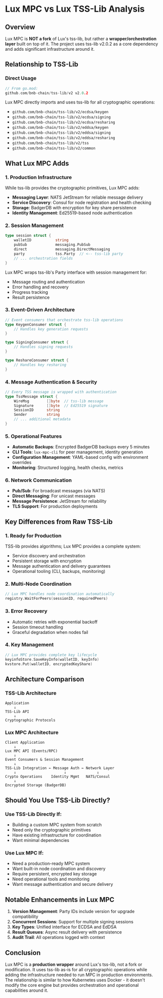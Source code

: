# Lux MPC vs Lux TSS-Lib Analysis

## Overview

Lux MPC is **NOT a fork** of Lux's tss-lib, but rather a **wrapper/orchestration layer** built on top of it. The project uses tss-lib v2.0.2 as a core dependency and adds significant infrastructure around it.

## Relationship to TSS-Lib

### Direct Usage
```go
// From go.mod:
github.com/bnb-chain/tss-lib/v2 v2.0.2
```

Lux MPC directly imports and uses tss-lib for all cryptographic operations:
- `github.com/bnb-chain/tss-lib/v2/ecdsa/keygen`
- `github.com/bnb-chain/tss-lib/v2/ecdsa/signing`
- `github.com/bnb-chain/tss-lib/v2/ecdsa/resharing`
- `github.com/bnb-chain/tss-lib/v2/eddsa/keygen`
- `github.com/bnb-chain/tss-lib/v2/eddsa/signing`
- `github.com/bnb-chain/tss-lib/v2/eddsa/resharing`
- `github.com/bnb-chain/tss-lib/v2/tss`
- `github.com/bnb-chain/tss-lib/v2/common`

## What Lux MPC Adds

### 1. **Production Infrastructure**
While tss-lib provides the cryptographic primitives, Lux MPC adds:
- **Messaging Layer**: NATS JetStream for reliable message delivery
- **Service Discovery**: Consul for node registration and health checking
- **Storage**: BadgerDB with encryption for key share persistence
- **Identity Management**: Ed25519-based node authentication

### 2. **Session Management**
```go
type session struct {
    walletID           string
    pubSub             messaging.PubSub
    direct             messaging.DirectMessaging
    party              tss.Party  // <-- tss-lib party
    // ... orchestration fields
}
```
Lux MPC wraps tss-lib's Party interface with session management for:
- Message routing and authentication
- Error handling and recovery
- Progress tracking
- Result persistence

### 3. **Event-Driven Architecture**
```go
// Event consumers that orchestrate tss-lib operations
type KeygenConsumer struct {
    // Handles key generation requests
}

type SigningConsumer struct {
    // Handles signing requests
}

type ReshareConsumer struct {
    // Handles key resharing
}
```

### 4. **Message Authentication & Security**
```go
// Every TSS message is wrapped with authentication
type TssMessage struct {
    WireMsg        []byte  // tss-lib message
    Signature      []byte  // Ed25519 signature
    SessionID      string
    Sender         string
    // ... additional metadata
}
```

### 5. **Operational Features**
- **Automatic Backups**: Encrypted BadgerDB backups every 5 minutes
- **CLI Tools**: `lux-mpc-cli` for peer management, identity generation
- **Configuration Management**: YAML-based config with environment overrides
- **Monitoring**: Structured logging, health checks, metrics

### 6. **Network Communication**
- **Pub/Sub**: For broadcast messages (via NATS)
- **Direct Messaging**: For unicast messages
- **Message Persistence**: JetStream for reliability
- **TLS Support**: For production deployments

## Key Differences from Raw TSS-Lib

### 1. **Ready for Production**
TSS-lib provides algorithms; Lux MPC provides a complete system:
- Service discovery and orchestration
- Persistent storage with encryption
- Message authentication and delivery guarantees
- Operational tooling (CLI, backups, monitoring)

### 2. **Multi-Node Coordination**
```go
// Lux MPC handles node coordination automatically
registry.WaitForPeers(sessionID, requiredPeers)
```

### 3. **Error Recovery**
- Automatic retries with exponential backoff
- Session timeout handling
- Graceful degradation when nodes fail

### 4. **Key Management**
```go
// Lux MPC provides complete key lifecycle
keyinfoStore.SaveKeyInfo(walletID, keyInfo)
kvstore.Put(walletID, encryptedKeyShare)
```

## Architecture Comparison

### TSS-Lib Architecture
```
Application
    ↓
TSS-Lib API
    ↓
Cryptographic Protocols
```

### Lux MPC Architecture
```
Client Application
    ↓
Lux MPC API (Events/RPC)
    ↓
Event Consumers & Session Management
    ↓
TSS-Lib Integration ← Message Auth ← Network Layer
    ↓                      ↓              ↓
Crypto Operations    Identity Mgmt   NATS/Consul
    ↓
Encrypted Storage (BadgerDB)
```

## Should You Use TSS-Lib Directly?

### Use TSS-Lib Directly If:
- Building a custom MPC system from scratch
- Need only the cryptographic primitives
- Have existing infrastructure for coordination
- Want minimal dependencies

### Use Lux MPC If:
- Need a production-ready MPC system
- Want built-in node coordination and discovery
- Require persistent, encrypted key storage
- Need operational tools and monitoring
- Want message authentication and secure delivery

## Notable Enhancements in Lux MPC

1. **Version Management**: Party IDs include version for upgrade compatibility
2. **Concurrent Sessions**: Support for multiple signing sessions
3. **Key Types**: Unified interface for ECDSA and EdDSA
4. **Result Queues**: Async result delivery with persistence
5. **Audit Trail**: All operations logged with context

## Conclusion

Lux MPC is a **production wrapper** around Lux's tss-lib, not a fork or modification. It uses tss-lib as-is for all cryptographic operations while adding the infrastructure needed to run MPC in production environments. The relationship is similar to how Kubernetes uses Docker - it doesn't modify the core engine but provides orchestration and operational capabilities around it.